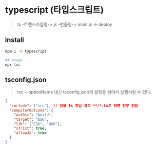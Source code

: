 # typescript (타입스크립트)

> ts -트랜스파일링-> js -번들링-> main.js -> deploy

## install

```sh
npm i -D typescript

## usage
npx tsc
```

## tsconfig.json

> tsc --optionName 대신 tsconfig.json의 설정을 읽어서 실행시킬 수 있다.

```json
{
  "include": ["src"], // 읽을 ts 파일 경로 **/*.ts로 하면 전부 읽음
  "compilerOptions": {
    "outDir": "build",
    "target": "ES6",
    "lib": ["ES6", "DOM"],
    "strict": true,
    "allowJs": true
  }
}
```
